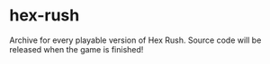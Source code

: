# hex-rush
Archive for every playable version of Hex Rush. Source code will be released when the game is finished!
